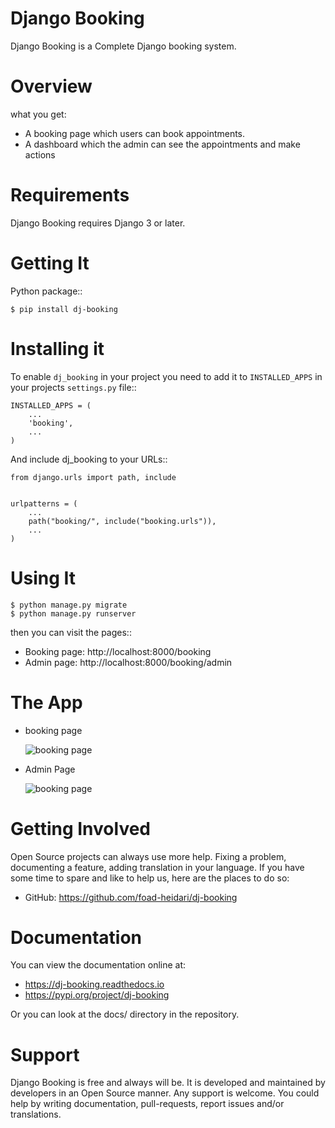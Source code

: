  Django Booking
 ===============

Django Booking is a Complete Django booking system.

Overview
===============

what you get:
   - A booking page which users can book appointments.
   - A dashboard which the admin can see the appointments and make actions

Requirements
============
Django Booking requires Django 3 or later.

Getting It
==========

Python package::

    $ pip install dj-booking

Installing it
=============

To enable `dj_booking` in your project you need to add it to `INSTALLED_APPS` in your projects
`settings.py` file::

    INSTALLED_APPS = (
        ...
        'booking',
        ...
    )

And include dj_booking to your URLs::
    
    from django.urls import path, include


    urlpatterns = (
        ...
        path("booking/", include("booking.urls")),
        ...
    )

Using It
========
    $ python manage.py migrate
    $ python manage.py runserver

then you can visit the pages::

- Booking page: http://localhost:8000/booking
- Admin page: http://localhost:8000/booking/admin

The App
=======

- booking page

  ![booking page](https://github.com/foad-heidari/dj_booking/blob/main/docs/img/1.png?raw=true)

- Admin Page

  ![booking page](https://github.com/foad-heidari/dj_booking/blob/main/docs/img/2.png?raw=true)
  

Getting Involved
================
Open Source projects can always use more help. Fixing a problem, documenting a feature, adding
translation in your language. If you have some time to spare and like to help us, here are the places to do so:

- GitHub: https://github.com/foad-heidari/dj-booking

Documentation
=============
You can view the documentation online at:

- https://dj-booking.readthedocs.io
- https://pypi.org/project/dj-booking

Or you can look at the docs/ directory in the repository.

Support
=======

Django Booking is free and always will be. It is developed and maintained by developers in an Open Source manner.
Any support is welcome. You could help by writing documentation, pull-requests, report issues and/or translations.
